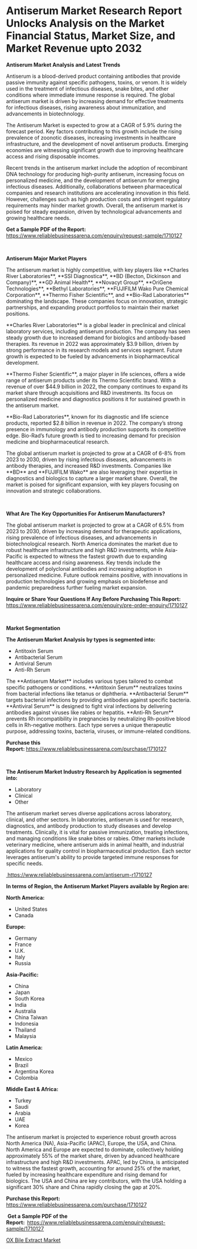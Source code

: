 <p><h1>Antiserum Market Research Report Unlocks Analysis on the Market Financial Status, Market Size, and Market Revenue upto 2032</h1></p><p><strong>Antiserum Market Analysis and Latest Trends</strong></p>
<p><p>Antiserum is a blood-derived product containing antibodies that provide passive immunity against specific pathogens, toxins, or venom. It is widely used in the treatment of infectious diseases, snake bites, and other conditions where immediate immune response is required. The global antiserum market is driven by increasing demand for effective treatments for infectious diseases, rising awareness about immunization, and advancements in biotechnology.</p><p>The Antiserum Market is expected to grow at a CAGR of 5.9% during the forecast period. Key factors contributing to this growth include the rising prevalence of zoonotic diseases, increasing investments in healthcare infrastructure, and the development of novel antiserum products. Emerging economies are witnessing significant growth due to improving healthcare access and rising disposable incomes.</p><p>Recent trends in the antiserum market include the adoption of recombinant DNA technology for producing high-purity antiserum, increasing focus on personalized medicine, and the development of antiserum for emerging infectious diseases. Additionally, collaborations between pharmaceutical companies and research institutions are accelerating innovation in this field. However, challenges such as high production costs and stringent regulatory requirements may hinder market growth. Overall, the antiserum market is poised for steady expansion, driven by technological advancements and growing healthcare needs.</p></p>
<p><strong>Get a Sample PDF of the Report:&nbsp;</strong> <a href="https://www.reliablebusinessarena.com/enquiry/request-sample/1710127?utm_campaign=1995&utm_medium=2&utm_source=Github&utm_content=ia&utm_term=25012025&utm_id=antiserum">https://www.reliablebusinessarena.com/enquiry/request-sample/1710127</a></p>
<p>&nbsp;</p>
<p><strong>Antiserum Major Market Players</strong></p>
<p><p>The antiserum market is highly competitive, with key players like **Charles River Laboratories**, **SSI Diagnostica**, **BD (Becton, Dickinson and Company)**, **GD Animal Health**, **Novacyt Group**, **OriGene Technologies**, **Bethyl Laboratories**, **FUJIFILM Wako Pure Chemical Corporation**, **Thermo Fisher Scientific**, and **Bio-Rad Laboratories** dominating the landscape. These companies focus on innovation, strategic partnerships, and expanding product portfolios to maintain their market positions.</p><p>**Charles River Laboratories** is a global leader in preclinical and clinical laboratory services, including antiserum production. The company has seen steady growth due to increased demand for biologics and antibody-based therapies. Its revenue in 2022 was approximately $3.9 billion, driven by strong performance in its research models and services segment. Future growth is expected to be fueled by advancements in biopharmaceutical development.</p><p>**Thermo Fisher Scientific**, a major player in life sciences, offers a wide range of antiserum products under its Thermo Scientific brand. With a revenue of over $44.9 billion in 2022, the company continues to expand its market share through acquisitions and R&D investments. Its focus on personalized medicine and diagnostics positions it for sustained growth in the antiserum market.</p><p>**Bio-Rad Laboratories**, known for its diagnostic and life science products, reported $2.8 billion in revenue in 2022. The company’s strong presence in immunology and antibody production supports its competitive edge. Bio-Rad’s future growth is tied to increasing demand for precision medicine and biopharmaceutical research.</p><p>The global antiserum market is projected to grow at a CAGR of 6-8% from 2023 to 2030, driven by rising infectious diseases, advancements in antibody therapies, and increased R&D investments. Companies like **BD** and **FUJIFILM Wako** are also leveraging their expertise in diagnostics and biologics to capture a larger market share. Overall, the market is poised for significant expansion, with key players focusing on innovation and strategic collaborations.</p></p>
<p>&nbsp;</p>
<p><strong>What Are The Key Opportunities For Antiserum Manufacturers?</strong></p>
<p><p>The global antiserum market is projected to grow at a CAGR of 6.5% from 2023 to 2030, driven by increasing demand for therapeutic applications, rising prevalence of infectious diseases, and advancements in biotechnological research. North America dominates the market due to robust healthcare infrastructure and high R&D investments, while Asia-Pacific is expected to witness the fastest growth due to expanding healthcare access and rising awareness. Key trends include the development of polyclonal antibodies and increasing adoption in personalized medicine. Future outlook remains positive, with innovations in production technologies and growing emphasis on biodefense and pandemic preparedness further fueling market expansion.</p></p>
<p><strong>Inquire or Share Your Questions If Any Before Purchasing This Report:</strong> <a href="https://www.reliablebusinessarena.com/enquiry/pre-order-enquiry/1710127?utm_campaign=1995&utm_medium=2&utm_source=Github&utm_content=ia&utm_term=25012025&utm_id=antiserum">https://www.reliablebusinessarena.com/enquiry/pre-order-enquiry/1710127</a></p>
<p>&nbsp;</p>
<p><strong>Market Segmentation</strong></p>
<p><strong>The Antiserum Market Analysis by types is segmented into:</strong></p>
<p><ul><li>Antitoxin Serum</li><li>Antibacterial Serum</li><li>Antiviral Serum</li><li>Anti-Rh Serum</li></ul></p>
<p><p>The **Antiserum Market** includes various types tailored to combat specific pathogens or conditions. **Antitoxin Serum** neutralizes toxins from bacterial infections like tetanus or diphtheria. **Antibacterial Serum** targets bacterial infections by providing antibodies against specific bacteria. **Antiviral Serum** is designed to fight viral infections by delivering antibodies against viruses like rabies or hepatitis. **Anti-Rh Serum** prevents Rh incompatibility in pregnancies by neutralizing Rh-positive blood cells in Rh-negative mothers. Each type serves a unique therapeutic purpose, addressing toxins, bacteria, viruses, or immune-related conditions.</p></p>
<p><strong>Purchase this Report:&nbsp;</strong><a href="https://www.reliablebusinessarena.com/purchase/1710127?utm_campaign=1995&utm_medium=2&utm_source=Github&utm_content=ia&utm_term=25012025&utm_id=antiserum">https://www.reliablebusinessarena.com/purchase/1710127</a></p>
<p>&nbsp;</p>
<p><strong>The Antiserum Market Industry Research by Application is segmented into:</strong></p>
<p><ul><li>Laboratory</li><li>Clinical</li><li>Other</li></ul></p>
<p><p>The antiserum market serves diverse applications across laboratory, clinical, and other sectors. In laboratories, antiserum is used for research, diagnostics, and antibody production to study diseases and develop treatments. Clinically, it is vital for passive immunization, treating infections, and managing conditions like snake bites or rabies. Other markets include veterinary medicine, where antiserum aids in animal health, and industrial applications for quality control in biopharmaceutical production. Each sector leverages antiserum's ability to provide targeted immune responses for specific needs.</p></p>
<p><a href="https://www.reliablebusinessarena.com/antiserum-r1710127?utm_campaign=1995&utm_medium=2&utm_source=Github&utm_content=ia&utm_term=25012025&utm_id=antiserum">&nbsp;https://www.reliablebusinessarena.com/antiserum-r1710127</a></p>
<p><strong>In terms of Region, the Antiserum Market Players available by Region are:</strong></p>
<p>
    <p> <strong> North America: </strong>
        <ul>
            <li>United States</li>
            <li>Canada</li>
        </ul>
        </p> 
    <p> <strong> Europe: </strong>
        <ul>
            <li>Germany</li>
            <li>France</li>
            <li>U.K.</li>
            <li>Italy</li>
            <li>Russia</li>
        </ul>
        </p> 
    <p> <strong> Asia-Pacific: </strong>
        <ul>
            <li>China</li>
            <li>Japan</li>
            <li>South Korea</li>
            <li>India</li>
            <li>Australia</li>
            <li>China Taiwan</li>
            <li>Indonesia</li>
            <li>Thailand</li>
            <li>Malaysia</li>
        </ul>
        </p> 
    <p> <strong> Latin America: </strong>
        <ul>
            <li>Mexico</li>
            <li>Brazil</li>
            <li>Argentina Korea</li>
            <li>Colombia</li>
        </ul>
        </p> 
    <p> <strong> Middle East & Africa: </strong>
        <ul>
            <li>Turkey</li>
            <li>Saudi</li>
            <li>Arabia</li>
            <li>UAE</li>
            <li>Korea</li>
        </ul>
    </p>
    </p>
<p><p>The antiserum market is projected to experience robust growth across North America (NA), Asia-Pacific (APAC), Europe, the USA, and China. North America and Europe are expected to dominate, collectively holding approximately 55% of the market share, driven by advanced healthcare infrastructure and high R&D investments. APAC, led by China, is anticipated to witness the fastest growth, accounting for around 25% of the market, fueled by increasing healthcare expenditure and rising demand for biologics. The USA and China are key contributors, with the USA holding a significant 30% share and China rapidly closing the gap at 20%.</p></p>
<p><strong>Purchase this Report: </strong><a href="https://www.reliablebusinessarena.com/purchase/1710127?utm_campaign=1995&utm_medium=2&utm_source=Github&utm_content=ia&utm_term=25012025&utm_id=antiserum">https://www.reliablebusinessarena.com/purchase/1710127</a></p>
<p>&nbsp;<strong>Get a Sample PDF of the Report:&nbsp;&nbsp;</strong><a href="https://www.reliablebusinessarena.com/enquiry/request-sample/1710127?utm_campaign=1995&utm_medium=2&utm_source=Github&utm_content=ia&utm_term=25012025&utm_id=antiserum">https://www.reliablebusinessarena.com/enquiry/request-sample/1710127</a></p>
<p><strong></strong></p>
<p><p><a href="https://github.com/ashepherd82/Market-Research-Report-List-6/blob/main/ox-bile-extract-market.md?utm_campaign=1995&utm_medium=2&utm_source=Github&utm_content=ia&utm_term=25012025&utm_id=antiserum">OX Bile Extract Market</a></p></p>